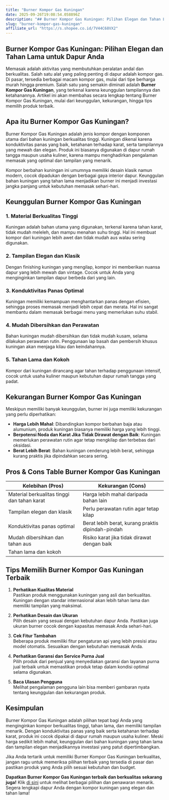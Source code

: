 ```yaml
---
title: "Burner Kompor Gas Kuningan"
date: 2025-09-26T19:08:54.058896Z
description: "## Burner Kompor Gas Kuningan: Pilihan Elegan dan Tahan Lama untuk Dapur Anda..."
slug: "burner-kompor-gas-kuningan"
affiliate_url: "https://s.shopee.co.id/7V44C68VX2"
---
```

## Burner Kompor Gas Kuningan: Pilihan Elegan dan Tahan Lama untuk Dapur Anda

Memasak adalah aktivitas yang membutuhkan peralatan andal dan berkualitas. Salah satu alat yang paling penting di dapur adalah kompor gas. Di pasar, tersedia berbagai macam kompor gas, mulai dari tipe berharga murah hingga premium. Salah satu yang semakin diminati adalah **Burner Kompor Gas Kuningan**, yang terkenal karena keunggulan tampilannya dan ketahanannya. Artikel ini akan membahas secara lengkap tentang Burner Kompor Gas Kuningan, mulai dari keunggulan, kekurangan, hingga tips memilih produk terbaik.

## Apa itu Burner Kompor Gas Kuningan?

Burner Kompor Gas Kuningan adalah jenis kompor dengan komponen utama dari bahan kuningan berkualitas tinggi. Kuningan dikenal karena konduktivitas panas yang baik, ketahanan terhadap karat, serta tampilannya yang mewah dan elegan. Produk ini biasanya digunakan di dapur rumah tangga maupun usaha kuliner, karena mampu menghadirkan pengalaman memasak yang optimal dan tampilan yang menarik.

Kompor berbahan kuningan ini umumnya memiliki desain klasik namun modern, cocok dipadukan dengan berbagai gaya interior dapur. Keunggulan bahan kuningan yang tahan lama menjadikan burner ini menjadi investasi jangka panjang untuk kebutuhan memasak sehari-hari.

## Keunggulan Burner Kompor Gas Kuningan

### 1. Material Berkualitas Tinggi

Kuningan adalah bahan utama yang digunakan, terkenal karena tahan karat, tidak mudah meleleh, dan mampu menahan suhu tinggi. Hal ini membuat kompor dari kuningan lebih awet dan tidak mudah aus walau sering digunakan.

### 2. Tampilan Elegan dan Klasik

Dengan finishing kuningan yang mengilap, kompor ini memberikan nuansa dapur yang lebih mewah dan vintage. Cocok untuk Anda yang menginginkan tampilan dapur berbeda dari yang lain.

### 3. Konduktivitas Panas Optimal

Kuningan memiliki kemampuan menghantarkan panas dengan efisien, sehingga proses memasak menjadi lebih cepat dan merata. Hal ini sangat membantu dalam memasak berbagai menu yang memerlukan suhu stabil.

### 4. Mudah Dibersihkan dan Perawatan

Bahan kuningan mudah dibersihkan dan tidak mudah kusam, selama dilakukan perawatan rutin. Penggunaan lap basah dan pembersih khusus kuningan akan menjaga kilau dan keindahannya.

### 5. Tahan Lama dan Kokoh

Kompor dari kuningan dirancang agar tahan terhadap penggunaan intensif, cocok untuk usaha kuliner maupun kebutuhan dapur rumah tangga yang padat.

## Kekurangan Burner Kompor Gas Kuningan

Meskipun memiliki banyak keunggulan, burner ini juga memiliki kekurangan yang perlu diperhatikan:

- **Harga Lebih Mahal**: Dibandingkan kompor berbahan baja atau alumunium, produk kuningan biasanya memiliki harga yang lebih tinggi.
- **Berpotensi Noda dan Karat Jika Tidak Dirawat dengan Baik**: Kuningan memerlukan perawatan rutin agar tetap mengkilap dan terbebas dari oksidasi.
- **Berat Lebih Berat**: Bahan kuningan cenderung lebih berat, sehingga kurang praktis jika dipindahkan secara sering.

## Pros & Cons Table Burner Kompor Gas Kuningan

| Kelebihan (Pros)                                     | Kekurangan (Cons)                                   |
|--------------------------------------------------------|-----------------------------------------------------|
| Material berkualitas tinggi dan tahan karat          | Harga lebih mahal daripada bahan lain             |
| Tampilan elegan dan klasik                            | Perlu perawatan rutin agar tetap kilap           |
| Konduktivitas panas optimal                           | Berat lebih berat, kurang praktis dipindah-pindah |
| Mudah dibersihkan dan tahan aus                       | Risiko karat jika tidak dirawat dengan baik     |
| Tahan lama dan kokoh                                  |                                                      |

## Tips Memilih Burner Kompor Gas Kuningan Terbaik

1. **Perhatikan Kualitas Material**  
   Pastikan produk menggunakan kuningan yang asli dan berkualitas. Kuningan dengan standar internasional akan lebih tahan lama dan memiliki tampilan yang maksimal.

2. **Perhatikan Desain dan Ukuran**  
   Pilih desain yang sesuai dengan kebutuhan dapur Anda. Pastikan juga ukuran burner cocok dengan kapasitas memasak Anda sehari-hari.

3. **Cek Fitur Tambahan**  
   Beberapa produk memiliki fitur pengaturan api yang lebih presisi atau model otomatis. Sesuaikan dengan kebutuhan memasak Anda.

4. **Perhatikan Garansi dan Service Purna Jual**  
   Pilih produk dari penjual yang menyediakan garansi dan layanan purna jual terbaik untuk memastikan produk tetap dalam kondisi optimal selama digunakan.

5. **Baca Ulasan Pengguna**  
   Melihat pengalaman pengguna lain bisa memberi gambaran nyata tentang keunggulan dan kekurangan produk.

## Kesimpulan

Burner Kompor Gas Kuningan adalah pilihan tepat bagi Anda yang menginginkan kompor berkualitas tinggi, tahan lama, dan memiliki tampilan menarik. Dengan konduktivitas panas yang baik serta ketahanan terhadap karat, produk ini cocok dipakai di dapur rumah maupun usaha kuliner. Meski harga sedikit lebih mahal, keunggulan dari bahan kuningan yang tahan lama dan tampilan elegan menjadikannya investasi yang patut dipertimbangkan.

Jika Anda tertarik untuk memiliki Burner Kompor Gas Kuningan berkualitas, jangan ragu untuk memeriksa pilihan terbaik yang tersedia di pasar dan pastikan produk yang Anda pilih sesuai kebutuhan dan budget. 

**Dapatkan Burner Kompor Gas Kuningan terbaik dan berkualitas sekarang juga!** Klik [di sini](https://s.shopee.co.id/7V44C68VX2) untuk melihat berbagai pilihan dan penawaran menarik. Segera lengkapi dapur Anda dengan kompor kuningan yang elegan dan tahan lama!